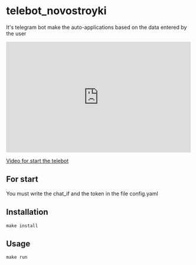 <h1>telebot_novostroyki</h1>
<p>It's telegram bot make the auto-applications based on the data entered by the user </p>
<iframe width="500" height="300" src="https://asciinema.org/a/546795" frameborder="0" allow="accelerometer; autoplay; encrypted-media; gyroscope; picture-in-picture" allowfullscreen></iframe>


<a href="https://asciinema.org/a/546795">Video for start the telebot</a>

For start
-----------
You must write the chat_if and the token in the file config.yaml

Installation
-----------
```
make install
```

Usage
-----
```
make run
```